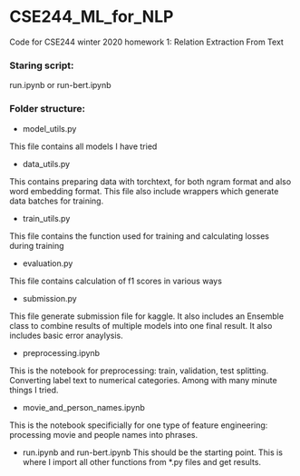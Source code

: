 # CSE244_ML_for_NLP
Code for CSE244 winter 2020 homework 1: Relation Extraction From Text

### Staring script:
run.ipynb or run-bert.ipynb

### Folder structure:
- model_utils.py

This file contains all models I have tried
- data_utils.py

This contains preparing data with torchtext, for both ngram format and also word embedding format. This file also include wrappers which generate data batches for training. 
- train_utils.py

This file contains the function used for training and calculating losses during training
- evaluation.py

This file contains calculation of f1 scores in various ways
- submission.py

This file generate submission file for kaggle. It also includes an Ensemble class to combine results of multiple models into one final result. It also includes basic error anaylysis. 
- preprocessing.ipynb

This is the notebook for preprocessing: train, validation, test splitting. Converting label text to numerical categories. Among with many minute things I tried. 

- movie_and_person_names.ipynb 

This is the notebook specificially for one type of feature engineering: processing movie and people names into phrases.

- run.ipynb and run-bert.ipynb
This should be the starting point. This is where I import all other functions from \*.py files and get results.





